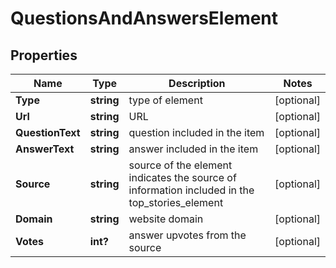 # QuestionsAndAnswersElement


## Properties

| Name | Type | Description | Notes |
|------------ | ------------- | ------------- | -------------|
**Type** | **string** | type of element |[optional]|
**Url** | **string** | URL |[optional]|
**QuestionText** | **string** | question included in the item |[optional]|
**AnswerText** | **string** | answer included in the item |[optional]|
**Source** | **string** | source of the element<br>indicates the source of information included in the top_stories_element |[optional]|
**Domain** | **string** | website domain |[optional]|
**Votes** | **int?** | answer upvotes from the source |[optional]|